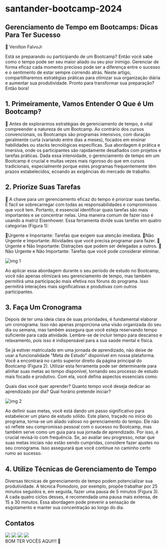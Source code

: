 # santander-bootcamp-2024

## Gerenciamento de Tempo em Bootcamps: Dicas Para Ter Sucesso
👀 Venilton FalvoJr

Está se preparando ou participando de um Bootcamp? Então você sabe como o tempo pode ser seu maior aliado ou seu pior inimigo. Gerenciar de forma eficaz cada momento precioso pode ser a diferença entre o sucesso e o sentimento de estar sempre correndo atrás. Neste artigo, compartilharemos estratégias práticas para otimizar sua organização diária e aumentar sua produtividade. Pronto para transformar sua preparação? Então bora!

## 1. Primeiramente, Vamos Entender O Que é Um Bootcamp?

🔎 Antes de explorarmos estratégias de gerenciamento de tempo, é vital compreender a natureza de um Bootcamp. Ao contrário dos cursos convencionais, os Bootcamps são programas intensivos, com duração geralmente curta (variando entre dias a meses), focados em ensinar habilidades ou stacks tecnológicas específicas. Sua abordagem é prática e imersiva, onde os participantes são rapidamente desafiados com projetos e tarefas práticas. Dada essa intensidade, o gerenciamento de tempo em um Bootcamp é crucial e muitas vezes mais rigoroso do que em cursos tradicionais, especialmente porque estes programas frequentemente têm prazos estabelecidos, ecoando as exigências do mercado de trabalho.

## 2. Priorize Suas Tarefas

🌱 A chave para um gerenciamento eficaz do tempo é priorizar suas tarefas. É fácil se sobrecarregar com todas as responsabilidades e compromissos que você tem. Portanto, é essencial identificar quais tarefas são mais importantes e se concentrar nelas. Uma maneira comum de fazer isso é usando a matriz Eisenhower. Essa ferramenta divide suas tarefas em quatro categorias (Figura 1):

🎯Urgente e Importante: Tarefas que exigem sua atenção imediata.
🎯Não Urgente e Importante: Atividades que você precisa programar para fazer.
🎯Urgente e Não Importante: Distrações que podem ser delegadas a outros.
🎯Não Urgente e Não Importante: Tarefas que você pode considerar eliminar.

![img 1](https://github.com/leyanedev/santander-bootcamp-2024/assets/137809210/ba9fdb30-6306-41e5-b1c9-79fbd88b53a7)

Ao aplicar essa abordagem durante o seu período de estudo no Bootcamp, você não apenas otimizará seu gerenciamento de tempo, mas também permitirá uma participação mais efetiva nos fóruns do programa. Isso permitirá interações mais significativas e produtivas com outros participantes.

## 3. Faça Um Cronograma


Depois de ter uma ideia clara de suas prioridades, é fundamental elaborar um cronograma. Isso não apenas proporciona uma visão organizada do seu dia ou semana, mas também assegura que você esteja reservando tempo suficiente para cada atividade. Lembre-se de incluir tempo para descanso e relaxamento, pois isso é indispensável para a sua saúde mental e física.

Se já estiver matriculado em uma jornada de aprendizado, não deixe de usar a funcionalidade "Meta de Estudo" disponível em nossa plataforma. Você a encontrará no canto superior direito da página principal do Bootcamp (Figura 2). Utilizar esta ferramenta pode ser determinante para alinhar suas metas ao tempo disponível, tornando seu processo de estudo mais focado e produtivo. Com ela, você defina aspectos essenciais como:

Quais dias você quer aprender?
Quanto tempo você deseja dedicar ao aprendizado por dia?
Qual horário pretende iniciar?

![img 2](https://github.com/leyanedev/santander-bootcamp-2024/assets/137809210/8a5f5610-daa1-4eeb-85c5-b41be626738d)

Ao definir suas metas, você está dando um passo significativo para estabelecer um plano de estudo sólido. Este plano, traçado no início do programa, torna-se um aliado valioso no gerenciamento do tempo. Ele não só reflete seu compromisso pessoal com o sucesso no Bootcamp, mas também serve como um guia para sua jornada de aprendizado. Por isso, é crucial revisá-lo com frequência. Se, ao avaliar seu progresso, notar que suas metas iniciais não estão sendo cumpridas, considere fazer ajustes no seu cronograma. Isso assegurará que você continue no caminho certo rumo ao sucesso.

## 4. Utilize Técnicas de Gerenciamento de Tempo

Diversas técnicas de gerenciamento de tempo podem potencializar sua produtividade. A técnica Pomodoro, por exemplo, propõe trabalhar por 25 minutos seguidos e, em seguida, fazer uma pausa de 5 minutos (Figura 3). A cada quatro ciclos desses, é recomendada uma pausa mais extensa, de 15 a 30 minutos. Essa abordagem pode prevenir a sensação de esgotamento e manter sua concentração ao longo do dia.

  





  
  ## Contatos
 
<div> 
  <a href="https://instagram.com/leyaneleite" target="_blank"><img src="https://img.shields.io/badge/-Instagram-%23E4405F?style=for-the-badge&logo=instagram&logoColor=white" target="_blank"></a>
 <a href="https://discord.gg/leyanedev_88000" target="_blank"><img src="https://img.shields.io/badge/Discord-7289DA?style=for-the-badge&logo=discord&logoColor=white" target="_blank"></a> 
  <a href = "mailto:leyane.ti2023@gmail.com"><img src="https://img.shields.io/badge/-Gmail-%23333?style=for-the-badge&logo=gmail&logoColor=white" target="_blank"></a>
  <a href="https://www.linkedin.com/in/leyane-a-leite/" target="_blank"><img src="https://img.shields.io/badge/-LinkedIn-%230077B5?style=for-the-badge&logo=linkedin&logoColor=white" target="_blank"></a> 
 
</div>
 BOM TER VOCÊS AQUI!!! 👋
